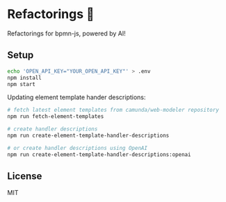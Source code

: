 # Refactorings 👷

Refactorings for bpmn-js, powered by AI!

## Setup

```bash
echo 'OPEN_API_KEY="YOUR_OPEN_API_KEY"' > .env
npm install
npm start
```

Updating element template hander descriptions:

```bash
# fetch latest element templates from camunda/web-modeler repository
npm run fetch-element-templates

# create handler descriptions
npm run create-element-template-handler-descriptions

# or create handler descriptions using OpenAI
npm run create-element-template-handler-descriptions:openai
```

## License

MIT